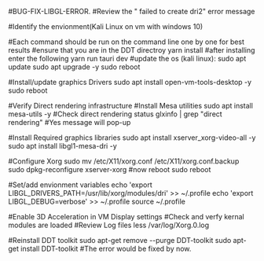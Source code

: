 #BUG-FIX-LIBGL-ERROR.
#Review the " failed to create dri2" error message

#Identify the envionment(Kali Linux on vm with windows 10)

#Each command should be run on the command line one by one for best results
#ensure that you are in the DDT directroy
yarn install
#after installing enter the following
yarn run tauri dev
#update the os (kali linux):
sudo apt update
sudo apt upgrade -y
sudo reboot

#Install/update graphics Drivers
sudo apt install open-vm-tools-desktop -y
sudo reboot

#Verify Direct rendering infrastructure
#Install Mesa utilities
sudo apt install mesa-utils -y
#Check direct rendering status
glxinfo | grep "direct rendering" #Yes message will pop-up

#Install Required graphics libraries
sudo apt install xserver_xorg-video-all -y
sudo apt install libgl1-mesa-dri -y

#Configure Xorg
sudo mv /etc/X11/xorg.conf /etc/X11/xorg.conf.backup
sudo dpkg-reconfigure xserver-xorg
#now reboot
sudo reboot

#Set/add envionment variables
echo 'export LIBGL_DRIVERS_PATH=/usr/lib/xorg/modules/dri' >> ~/.profile
echo 'export LIBGL_DEBUG=verbose' >> ~/.profile
source ~/.profile

#Enable 3D Acceleration in VM Display settings
#Check and verfy kernal modules are loaded
#Review Log files
less /var/log/Xorg.0.log

#Reinstall DDT toolkit
sudo apt-get remove --purge DDT-toolkit
sudo apt-get install DDT-toolkit
#The error would be fixed by now.
